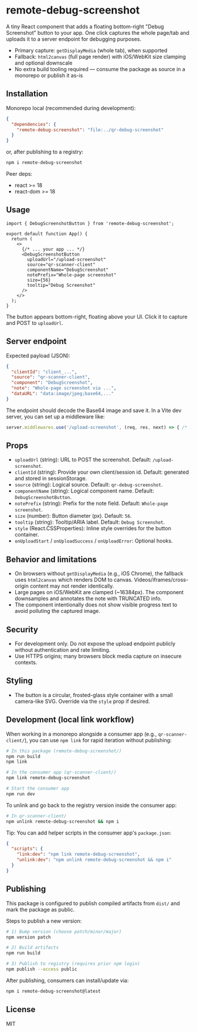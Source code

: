 # remote-debug-screenshot

A tiny React component that adds a floating bottom-right "Debug Screenshot" button to your app. One click captures the whole page/tab and uploads it to a server endpoint for debugging purposes.

- Primary capture: `getDisplayMedia` (whole tab), when supported
- Fallback: `html2canvas` (full page render) with iOS/WebKit size clamping and optional downscale
- No extra build tooling required — consume the package as source in a monorepo or publish it as-is

## Installation

Monorepo local (recommended during development):

```json
{
  "dependencies": {
    "remote-debug-screenshot": "file:../qr-debug-screenshot"
  }
}
```

or, after publishing to a registry:

```bash
npm i remote-debug-screenshot
```

Peer deps:
- react >= 18
- react-dom >= 18

## Usage

```tsx
import { DebugScreenshotButton } from 'remote-debug-screenshot';

export default function App() {
  return (
    <>
      {/* ... your app ... */}
      <DebugScreenshotButton
        uploadUrl="/upload-screenshot"
        source="qr-scanner-client"
        componentName="DebugScreenshot"
        notePrefix="Whole-page screenshot"
        size={56}
        tooltip="Debug Screenshot"
      />
    </>
  );
}
```

The button appears bottom-right, floating above your UI. Click it to capture and POST to `uploadUrl`.

## Server endpoint

Expected payload (JSON):

```json
{
  "clientId": "client_...",
  "source": "qr-scanner-client",
  "component": "DebugScreenshot",
  "note": "Whole-page screenshot via ...",
  "dataURL": "data:image/jpeg;base64,..."
}
```

The endpoint should decode the Base64 image and save it. In a Vite dev server, you can set up a middleware like:

```ts
server.middlewares.use('/upload-screenshot', (req, res, next) => { /* ... */ });
```

## Props

- `uploadUrl` (string): URL to POST the screenshot. Default: `/upload-screenshot`.
- `clientId` (string): Provide your own client/session id. Default: generated and stored in sessionStorage.
- `source` (string): Logical source. Default: `qr-debug-screenshot`.
- `componentName` (string): Logical component name. Default: `DebugScreenshotButton`.
- `notePrefix` (string): Prefix for the note field. Default: `Whole-page screenshot`.
- `size` (number): Button diameter (px). Default: `56`.
- `tooltip` (string): Tooltip/ARIA label. Default: `Debug Screenshot`.
- `style` (React.CSSProperties): Inline style overrides for the button container.
- `onUploadStart` / `onUploadSuccess` / `onUploadError`: Optional hooks.

## Behavior and limitations

- On browsers without `getDisplayMedia` (e.g., iOS Chrome), the fallback uses `html2canvas` which renders DOM to canvas. Videos/iframes/cross-origin content may not render identically.
- Large pages on iOS/WebKit are clamped (~16384px). The component downsamples and annotates the note with TRUNCATED info.
- The component intentionally does not show visible progress text to avoid polluting the captured image.

## Security

- For development only. Do not expose the upload endpoint publicly without authentication and rate limiting.
- Use HTTPS origins; many browsers block media capture on insecure contexts.

## Styling

- The button is a circular, frosted-glass style container with a small camera-like SVG. Override via the `style` prop if desired.

## Development (local link workflow)

When working in a monorepo alongside a consumer app (e.g., `qr-scanner-client/`), you can use `npm link` for rapid iteration without publishing:

```bash
# In this package (remote-debug-screenshot/)
npm run build
npm link

# In the consumer app (qr-scanner-client/)
npm link remote-debug-screenshot

# Start the consumer app
npm run dev
```

To unlink and go back to the registry version inside the consumer app:

```bash
# In qr-scanner-client/
npm unlink remote-debug-screenshot && npm i
```

Tip: You can add helper scripts in the consumer app's `package.json`:

```json
{
  "scripts": {
    "link:dev": "npm link remote-debug-screenshot",
    "unlink:dev": "npm unlink remote-debug-screenshot && npm i"
  }
}
```

## Publishing

This package is configured to publish compiled artifacts from `dist/` and mark the package as public.

Steps to publish a new version:

```bash
# 1) Bump version (choose patch/minor/major)
npm version patch

# 2) Build artifacts
npm run build

# 3) Publish to registry (requires prior npm login)
npm publish --access public
```

After publishing, consumers can install/update via:

```bash
npm i remote-debug-screenshot@latest
```

## License

MIT
